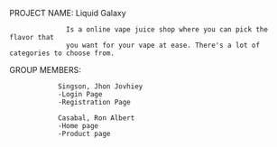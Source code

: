 PROJECT NAME:
                  Liquid Galaxy
                  
                  Is a online vape juice shop where you can pick the flavor that 
                  you want for your vape at ease. There's a lot of categories to choose from.
                  
GROUP MEMBERS:

                Singson, Jhon Jovhiey
                -Login Page
                -Registration Page
                
                Casabal, Ron Albert 
                -Home page
                -Product page
